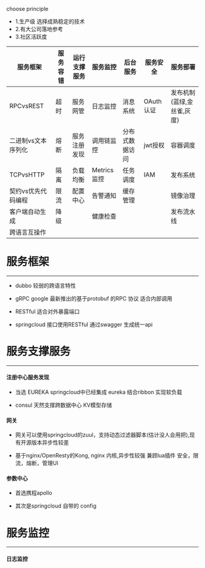 choose principle

* 1.生产级 选择成熟稳定的技术
* 2.有大公司落地参考
* 3.社区活跃度


|服务框架|服务容错|运行支撑服务|服务监控|后台服务|服务安全|服务部署|
|-------|-------|-------|-------|-------|-------|-------|
|RPCvsREST|超时|服务网管|日志监控|消息系统|OAuth认证|发布机制(蓝绿,金丝雀,灰度)|
|二进制vs文本序列化|熔断|服务注册发现|调用链监控|分布式数据访问|jwt授权|容器调度|
|TCPvsHTTP|隔离|负载均衡|Metrics监控|任务调度|IAM|发布系统
|契约vs优先代码编程|限流|配置中心|告警通知|缓存管理||镜像治理|
|客户端自动生成|降级||健康检查|||发布流水线|
|跨语言互操作|||||||







# 服务框架
----

* dubbo 较弱的跨语言特性

* gRPC google 最新推出的基于protobuf  的RPC 协议 适合内部调用

* RESTful 适合对外暴露端口

* springcloud  接口使用RESTful 通过swagger 生成统一api

# 服务支撑服务
-----
#### 注册中心服务发现

* 当选 EUREKA springcloud中已经集成 eureka 结合ribbon 实现软负载

* consul 天然支撑跨数据中心 KV模型存储

#### 网关

* 网关可以使用springcloud的zuul，支持动态过滤器脚本(估计没人会用把),现有开源版本异步性较差

* 基于nginx/OpenResty的Kong, nginx 内核,异步性较强 兼顾lua插件 安全，限流，熔断，管理UI 

#### 参数中心

* 首选携程apollo

* 其次是springcloud 自带的 config


# 服务监控
----

#### 日志监控


